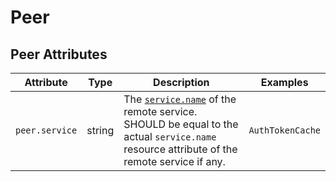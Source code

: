 <!--- Hugo front matter used to generate the website version of this page:
--->

# Peer

## Peer Attributes

<!-- semconv registry.peer(omit_requirement_level) -->
| Attribute  | Type | Description  | Examples  |
|---|---|---|---|
| `peer.service` | string | The [`service.name`](/docs/resource/README.md#service) of the remote service. SHOULD be equal to the actual `service.name` resource attribute of the remote service if any. | `AuthTokenCache` |
<!-- endsemconv -->